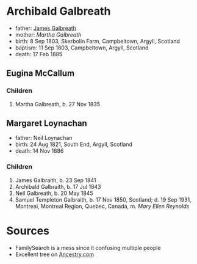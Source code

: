 # Archibald Galbreath

- father: [James Galbreath](galbreath-james-abt-1775.md)
- mother: *Martha Galbreath*
- birth: 8 Sep 1803, Skerbolin Farm, Campbeltown, Argyll, Scotland
- baptism: 11 Sep 1803, Campbeltown, Argyll, Scotland
- death: 17 Feb 1885

## Eugina McCallum

### Children

1. Martha Galbreath, b. 27 Nov 1835

## Margaret Loynachan

- father: Neil Loynachan
- birth: 24 Aug 1821, South End, Argyll, Scotland
- death: 14 Nov 1886

### Children

1. James Galbraith, b. 23 Sep 1841
2. Archibald Galbraith, b. 17 Jul 1843
3. Neil Galbreath, b. 20 May 1845
4. Samuel Templeton Galbraith, b. 17 Nov 1850, Scotland; d. 19 Sep 1931, Montreal, Montreal Region, Quebec, Canada, m. *Mary Ellen Reynolds*

# Sources

- FamilySearch is a mess since it confusing multiple people
- Excellent tree on [Ancestry.com](https://www.ancestry.com/family-tree/person/tree/5282753/person/130071167317/facts)

